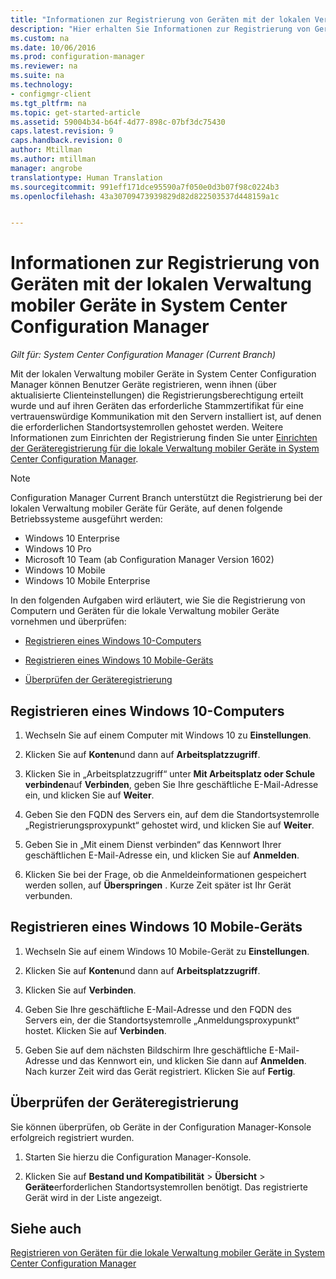```yaml
---
title: "Informationen zur Registrierung von Geräten mit der lokalen Verwaltung mobiler Geräte – Configuration Manager | Microsoft-Dokumentation"
description: "Hier erhalten Sie Informationen zur Registrierung von Geräten mit der lokalen Verwaltung mobiler Geräte in System Center Configuration Manager."
ms.custom: na
ms.date: 10/06/2016
ms.prod: configuration-manager
ms.reviewer: na
ms.suite: na
ms.technology:
- configmgr-client
ms.tgt_pltfrm: na
ms.topic: get-started-article
ms.assetid: 59004b34-b64f-4d77-898c-07bf3dc75430
caps.latest.revision: 9
caps.handback.revision: 0
author: Mtillman
ms.author: mtillman
manager: angrobe
translationtype: Human Translation
ms.sourcegitcommit: 991eff171dce95590a7f050e0d3b07f98c0224b3
ms.openlocfilehash: 43a30709473939829d82d822503537d448159a1c


---
```

# <a name="how-users-enroll-devices-with-on-premises-mobile-device-management-in-system-center-configuration-manager"></a>Informationen zur Registrierung von Geräten mit der lokalen Verwaltung mobiler Geräte in System Center Configuration Manager

*Gilt für: System Center Configuration Manager (Current Branch)*

Mit der lokalen Verwaltung mobiler Geräte in System Center Configuration Manager können Benutzer Geräte registrieren, wenn ihnen (über aktualisierte Clienteinstellungen) die Registrierungsberechtigung erteilt wurde und auf ihren Geräten das erforderliche Stammzertifikat für eine vertrauenswürdige Kommunikation mit den Servern installiert ist, auf denen die erforderlichen Standortsystemrollen gehostet werden. Weitere Informationen zum Einrichten der Registrierung finden Sie unter [Einrichten der Geräteregistrierung für die lokale Verwaltung mobiler Geräte in System Center Configuration Manager](../../mdm/get-started/set-up-device-enrollment-on-premises-mdm.md).  

 > [!NOTE]  
>  Configuration Manager Current Branch unterstützt die Registrierung bei der lokalen Verwaltung mobiler Geräte für Geräte, auf denen folgende Betriebssysteme ausgeführt werden:  
>   
>  -  Windows 10 Enterprise  
> -   Windows 10 Pro  
> -   Microsoft 10 Team \(ab Configuration Manager Version 1602\)  
> -   Windows 10 Mobile  
> -   Windows 10 Mobile Enterprise

In den folgenden Aufgaben wird erläutert, wie Sie die Registrierung von Computern und Geräten für die lokale Verwaltung mobiler Geräte vornehmen und überprüfen:  

-   [Registrieren eines Windows 10-Computers](#bkmk_enrollDesk)  

-   [Registrieren eines Windows 10 Mobile-Geräts](#bkmk_enrollMob)  

-   [Überprüfen der Geräteregistrierung](#bkmk_verify)  

##  <a name="a-namebkmkenrolldeska-enroll-a-windows-10-computer"></a><a name="bkmk_enrollDesk"></a> Registrieren eines Windows 10-Computers  

1.  Wechseln Sie auf einem Computer mit Windows 10 zu **Einstellungen**.  

2.  Klicken Sie auf **Konten**und dann auf **Arbeitsplatzzugriff**.  

3.  Klicken Sie in „Arbeitsplatzzugriff“ unter **Mit Arbeitsplatz oder Schule verbinden**auf **Verbinden**, geben Sie Ihre geschäftliche E-Mail-Adresse ein, und klicken Sie auf **Weiter**.  

4.  Geben Sie den FQDN des Servers ein, auf dem die Standortsystemrolle „Registrierungsproxypunkt“ gehostet wird, und klicken Sie auf **Weiter**.  

5.  Geben Sie in „Mit einem Dienst verbinden“ das Kennwort Ihrer geschäftlichen E-Mail-Adresse ein, und klicken Sie auf **Anmelden**.  

6.  Klicken Sie bei der Frage, ob die Anmeldeinformationen gespeichert werden sollen, auf **Überspringen** . Kurze Zeit später ist Ihr Gerät verbunden.  

##  <a name="a-namebkmkenrollmoba-enroll-a-windows-10-mobile-device"></a><a name="bkmk_enrollMob"></a> Registrieren eines Windows 10 Mobile-Geräts  

1.  Wechseln Sie auf einem Windows 10 Mobile-Gerät zu **Einstellungen**.  

2.  Klicken Sie auf **Konten**und dann auf **Arbeitsplatzzugriff**.  

3.  Klicken Sie auf **Verbinden**.  

4.  Geben Sie Ihre geschäftliche E-Mail-Adresse und den FQDN des Servers ein, der die Standortsystemrolle „Anmeldungsproxypunkt“ hostet. Klicken Sie auf **Verbinden**.  

5.  Geben Sie auf dem nächsten Bildschirm Ihre geschäftliche E-Mail-Adresse und das Kennwort ein, und klicken Sie dann auf **Anmelden**. Nach kurzer Zeit wird das Gerät registriert. Klicken Sie auf **Fertig**.  

##  <a name="a-namebkmkverifya-verify-device-enrollment"></a><a name="bkmk_verify"></a> Überprüfen der Geräteregistrierung  
 Sie können überprüfen, ob Geräte in der Configuration Manager-Konsole erfolgreich registriert wurden.  

1.  Starten Sie hierzu die Configuration Manager-Konsole.  

2.  Klicken Sie auf **Bestand und Kompatibilität** > **Übersicht** > **Geräte**erforderlichen Standortsystemrollen benötigt. Das registrierte Gerät wird in der Liste angezeigt.  

## <a name="see-also"></a>Siehe auch  
 [Registrieren von Geräten für die lokale Verwaltung mobiler Geräte in System Center Configuration Manager](../../mdm/deploy-use/enroll-devices-on-premises-mdm.md)



<!--HONumber=Jan17_HO4-->


